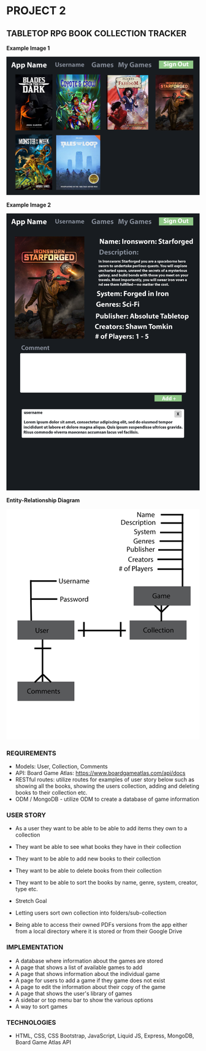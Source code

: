 # PROJECT 2 #

## TABLETOP RPG BOOK COLLECTION TRACKER ##

**Example Image 1**

![a picture of an example of the app](images/example1.png)

**Example Image 2**

![a picture of another example of the app](images/example2.png)

**Entity-Relationship Diagram** 

![a picture of the entity-relationship diagram](images/erm.png)

### REQUIREMENTS

- Models: User, Collection, Comments
- API: Board Game Atlas: https://www.boardgameatlas.com/api/docs
- RESTful routes: utilize routes for examples of user story below such as showing all the books, showing the users collection, adding and deleting books to their collection etc. 
- ODM / MongoDB - utilize ODM to create a database of game information

### USER STORY 

- As a user they want to be able to be able to add items they own to a collection
- They want be able to see what books they have in their collection 
- They want to be able to add new books to their collection 
- They want to be able to delete books from their collection
- They want to be able to sort the books by name, genre, system, creator, type etc. 

- Stretch Goal 
- Letting users sort own collection into folders/sub-collection
- Being able to access their owned PDFs versions from the app either from a local directory where it is stored or from their Google Drive

### IMPLEMENTATION 

- A database where information about the games are stored
- A page that shows a list of available games to add
- A page that shows information about the individual game 
- A page for users to add a game if they game does not exist 
- A page to edit the information about their copy of the game 
- A page that shows the user's library of games
- A sidebar or top menu bar to show the various options 
- A way to sort games

### TECHNOLOGIES 

- HTML, CSS, CSS Bootstrap, JavaScript, Liquid JS, Express, MongoDB, Board Game Atlas API